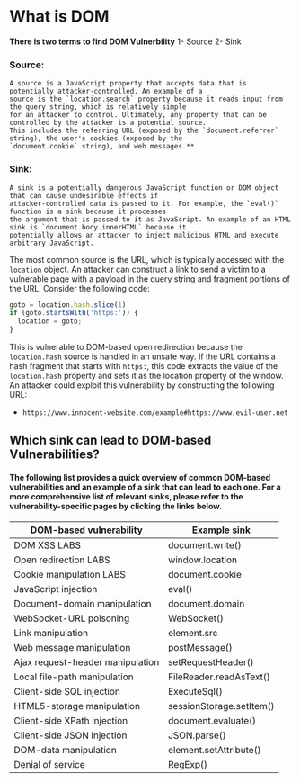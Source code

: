 # What is DOM 

**There is two terms to find DOM Vulnerbility**
  1- Source
  2- Sink
 
### Source:
 ```
 A source is a JavaScript property that accepts data that is potentially attacker-controlled. An example of a 
 source is the `location.search` property because it reads input from the query string, which is relatively simple 
 for an attacker to control. Ultimately, any property that can be controlled by the attacker is a potential source. 
 This includes the referring URL (exposed by the `document.referrer` string), the user's cookies (exposed by the 
 `document.cookie` string), and web messages.**
 ```
### Sink: 
  ```
  A sink is a potentially dangerous JavaScript function or DOM object that can cause undesirable effects if 
  attacker-controlled data is passed to it. For example, the `eval()` function is a sink because it processes 
  the argument that is passed to it as JavaScript. An example of an HTML sink is `document.body.innerHTML` because it
  potentially allows an attacker to inject malicious HTML and execute arbitrary JavaScript.
  ```
The most common source is the URL, which is typically accessed with the `location` object. An attacker can construct a link to send a victim to a vulnerable page with a payload in the query string and fragment portions of the URL. Consider the following code:
```js
goto = location.hash.slice(1)
if (goto.startsWith('https:')) {
  location = goto;
}
```
This is vulnerable to DOM-based open redirection because the `location.hash` source is handled in an unsafe way. If the URL contains a hash fragment that starts with `https:`, this code extracts the value of the `location.hash` property and sets it as the location property of the window. An attacker could exploit this vulnerability by constructing the following URL:
 - ```https://www.innocent-website.com/example#https://www.evil-user.net```
 
 ## Which sink can lead to DOM-based Vulnerabilities?
 
 #### The following list provides a quick overview of common DOM-based vulnerabilities and an example of a sink that can lead to each one. For a more comprehensive list of relevant sinks, please refer to the vulnerability-specific pages by clicking the links below.
 
|DOM-based vulnerability		|		Example sink            |     
|-------------------------------|-------------------------------|		
|DOM XSS LABS					|		document.write()		|			
|Open redirection LABS			|		window.location			|			
|Cookie manipulation LABS		|		document.cookie			|		
|JavaScript injection			|		eval()					|
|Document-domain manipulation	|		document.domain				|	
|WebSocket-URL poisoning		|		WebSocket()					|
|Link manipulation				|		element.src 				|	
|Web message manipulation		|		postMessage()				|	
|Ajax request-header manipulation|		setRequestHeader()			|	
|Local file-path manipulation	|		FileReader.readAsText()		|		
|Client-side SQL injection		|		ExecuteSql()				|	
|HTML5-storage manipulation		|		sessionStorage.setItem()	|		
|Client-side XPath injection	|		document.evaluate()			|	
|Client-side JSON injection		|		JSON.parse()				|		
|DOM-data manipulation			|		element.setAttribute()		|			
|Denial of service				|		RegExp()					|
 
 
 
 
 
 
 
 
 
 
 
 
 
 
